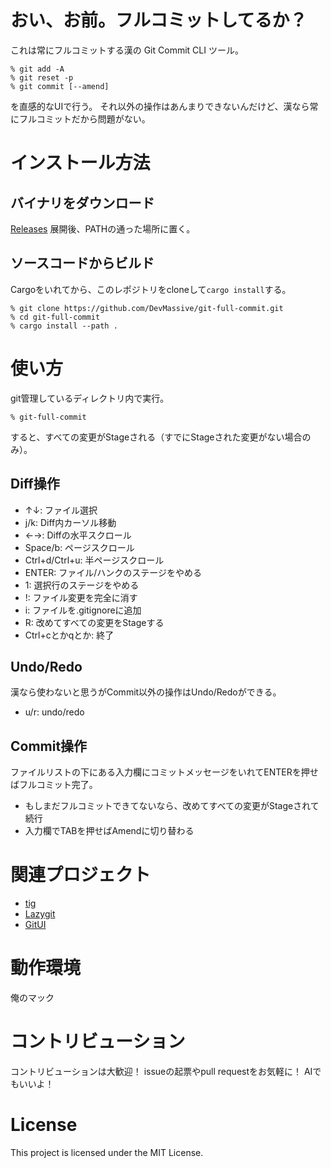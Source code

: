 # おい、お前。フルコミットしてるか？

これは常にフルコミットする漢の Git Commit CLI ツール。

```
% git add -A
% git reset -p
% git commit [--amend]
```

を直感的なUIで行う。
それ以外の操作はあんまりできないんだけど、漢なら常にフルコミットだから問題がない。

# インストール方法

## バイナリをダウンロード

[Releases](https://github.com/DevMassive/git-full-commit/releases) 展開後、PATHの通った場所に置く。

## ソースコードからビルド

Cargoをいれてから、このレポジトリをcloneして`cargo install`する。

```
% git clone https://github.com/DevMassive/git-full-commit.git
% cd git-full-commit
% cargo install --path .
```

# 使い方

git管理しているディレクトリ内で実行。

```
% git-full-commit
```

すると、すべての変更がStageされる（すでにStageされた変更がない場合のみ）。

## Diff操作

- ↑↓: ファイル選択
- j/k: Diff内カーソル移動
- ←→: Diffの水平スクロール
- Space/b: ページスクロール
- Ctrl+d/Ctrl+u: 半ページスクロール
- ENTER: ファイル/ハンクのステージをやめる
- 1: 選択行のステージをやめる
- !: ファイル変更を完全に消す
- i: ファイルを.gitignoreに追加
- R: 改めてすべての変更をStageする
- Ctrl+cとかqとか: 終了

## Undo/Redo

漢なら使わないと思うがCommit以外の操作はUndo/Redoができる。

- u/r: undo/redo

## Commit操作

ファイルリストの下にある入力欄にコミットメッセージをいれてENTERを押せばフルコミット完了。
- もしまだフルコミットできてないなら、改めてすべての変更がStageされて続行
- 入力欄でTABを押せばAmendに切り替わる

# 関連プロジェクト

- [tig](https://github.com/jonas/tig)
- [Lazygit](https://github.com/jesseduffield/lazygit)
- [GitUI](https://github.com/gitui-org/gitui)

# 動作環境

俺のマック

# コントリビューション

コントリビューションは大歓迎！
issueの起票やpull requestをお気軽に！
AIでもいいよ！

# License

This project is licensed under the MIT License.

